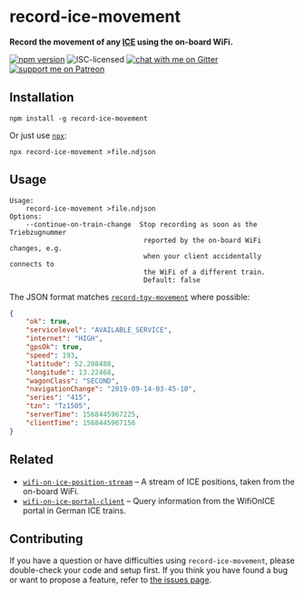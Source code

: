 # record-ice-movement

**Record the movement of any [ICE](https://en.wikipedia.org/wiki/Intercity-Express) using the on-board WiFi.**

[![npm version](https://img.shields.io/npm/v/record-ice-movement.svg)](https://www.npmjs.com/package/record-ice-movement)
![ISC-licensed](https://img.shields.io/github/license/derhuerst/record-ice-movement.svg)
[![chat with me on Gitter](https://img.shields.io/badge/chat%20with%20me-on%20gitter-512e92.svg)](https://gitter.im/derhuerst)
[![support me on Patreon](https://img.shields.io/badge/support%20me-on%20patreon-fa7664.svg)](https://patreon.com/derhuerst)


## Installation

```shell
npm install -g record-ice-movement
```

Or just use [`npx`](https://npmjs.com/package/npx):

```shell
npx record-ice-movement >file.ndjson
```


## Usage

```shell
Usage:
    record-ice-movement >file.ndjson
Options:
    --continue-on-train-change  Stop recording as soon as the Triebzugnummer
                                 reported by the on-board WiFi changes, e.g.
                                 when your client accidentally connects to
                                 the WiFi of a different train.
                                 Default: false
```

The JSON format matches [`record-tgv-movement`](https://npmjs.com/package/record-tgv-movement) where possible:

```json
{
	"ok": true,
	"servicelevel": "AVAILABLE_SERVICE",
	"internet": "HIGH",
	"gpsOk": true,
	"speed": 193,
	"latitude": 52.208488,
	"longitude": 13.22468,
	"wagonClass": "SECOND",
	"navigationChange": "2019-09-14-03-45-10",
	"series": "415",
	"tzn": "Tz1505",
	"serverTime": 1568445967225,
	"clientTime": 1568445967156
}
```


## Related

- [`wifi-on-ice-position-stream`](https://github.com/derhuerst/wifi-on-ice-position-stream) – A stream of ICE positions, taken from the on-board WiFi.
- [`wifi-on-ice-portal-client`](https://github.com/derhuerst/wifi-on-ice-portal-client) – Query information from the WifiOnICE portal in German ICE trains.


## Contributing

If you have a question or have difficulties using `record-ice-movement`, please double-check your code and setup first. If you think you have found a bug or want to propose a feature, refer to [the issues page](https://github.com/derhuerst/record-ice-movement/issues).
